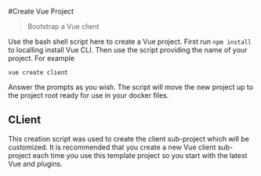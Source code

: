 #Create Vue Project

> Bootstrap a Vue client

Use the bash shell script here to create a Vue project.  First run
```npm install```  to localling install Vue CLI.  Then use the script
providing the name of your project.  For example

```
vue create client
```

Answer the prompts as you wish. The script will move the new project up
to the project root ready for use in your docker files.


## CLient
This creation script was used to create the client sub-project which will be customized.
It is recommended that you create a new Vue client sub-project each time
you use this template project so you start with the latest Vue and plugins.  

